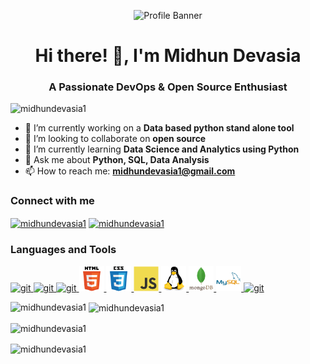 <!-- markdownlint-disable-next-line -->
<p align="center"><img alt="Profile Banner" src="https://user-images.githubusercontent.com/36943988/217796125-d3f8d14b-30fa-4f55-bc2f-604e615f40f9.png"></p>
<h1 align="center">Hi there! 👋, I'm Midhun Devasia</h1>
<!-- markdownlint-disable-next-line -->
<!-- <h3 align="center">A passionate Python developer from India </h3> -->
<h3 align="center"> A Passionate DevOps & Open Source Enthusiast </h3>

<p align="left"> <img src="https://komarev.com/ghpvc/?username=midhundevasia1&label=Profile%20views&color=0e75b6&style=plastic" alt="midhundevasia1" /> </p>

<!-- <p align="left"> <a href="https://github.com/ryo-ma/github-profile-trophy"><img src="https://github-profile-trophy.vercel.app/?username=qadirpervez" alt="qadirpervez" /></a> </p> -->

- 🔭 I’m currently working on a **Data based python stand alone tool**
- 👯 I’m looking to collaborate on **open source**
- 🌱 I’m currently learning **Data Science and Analytics using Python**
- 💬 Ask me about **Python, SQL, Data Analysis**
- 📫 How to reach me: **midhundevasia1@gmail.com**
<h3 align="left">Connect with me</h3>
<p align="left">
<a href="https://twitter.com/MidhunDevasia" target="blank"><img align="center" src="https://raw.githubusercontent.com/rahuldkjain/github-profile-readme-generator/master/src/images/icons/Social/twitter.svg" alt="midhundevasia1" height="30" width="40" /></a>
<a href="https://www.linkedin.com/in/midhundevasia1" target="blank"><img align="center" src="https://raw.githubusercontent.com/rahuldkjain/github-profile-readme-generator/master/src/images/icons/Social/linked-in-alt.svg" alt="midhundevasia1" height="30" width="40" /></a>
<!--
<a href="https://stackoverflow.com/users/6739659" target="blank"><img align="center" src="https://raw.githubusercontent.com/rahuldkjain/github-profile-readme-generator/master/src/images/icons/Social/stack-overflow.svg" alt="6739659" height="30" width="40" /></a>
<a href="https://medium.com/@qadirpervez" target="blank"><img align="center" src="https://raw.githubusercontent.com/rahuldkjain/github-profile-readme-generator/master/src/images/icons/Social/medium.svg" alt="@qadirpervez" height="30" width="40" /></a>
-->
</p>

<h3 align="left">Languages and Tools</h3>

<p align="left">
<nobr>    
<a href= "https://python.org" target="_blank" rel="noreferrer"> <img src="https://www.vectorlogo.zone/logos/python/python-vertical.svg" alt="git" width="40" height="40"/>
</a> <a href= "https://https://numpy.org" target="_blank" rel="noreferrer"> <img src="https://www.vectorlogo.zone/logos/numpy/numpy-ar21.svg" alt="git" width="100" height="40"/>
</a> <a href= "https://www.tcl.tk/software/tcltk/" target="_blank" rel="noreferrer"> <img src="https://www.vectorlogo.zone/logos/tcl/tcl-vertical.svg" alt="git" width="40" height="40"/>
</a> <a href="https://www.w3.org/html/" target="_blank" rel="noreferrer"> <img src="https://raw.githubusercontent.com/devicons/devicon/master/icons/html5/html5-original-wordmark.svg" alt="html5" width="40" height="40"/>  
</a> <a href="https://www.w3schools.com/css/" target="_blank" rel="noreferrer"> <img src="https://raw.githubusercontent.com/devicons/devicon/master/icons/css3/css3-original-wordmark.svg" alt="css3" width="40" height="40"/> 
</a> <a href="https://developer.mozilla.org/en-US/docs/Web/JavaScript" target="_blank" rel="noreferrer"> <img src="https://raw.githubusercontent.com/devicons/devicon/master/icons/javascript/javascript-original.svg" alt="javascript" width="40" height="40"/> 
</a> <a href="https://www.linux.org/" target="_blank" rel="noreferrer"> <img src="https://raw.githubusercontent.com/devicons/devicon/master/icons/linux/linux-original.svg" alt="linux" width="40" height="40"/> 
</a> <a href="https://www.mongodb.com/" target="_blank" rel="noreferrer"> <img src="https://raw.githubusercontent.com/devicons/devicon/master/icons/mongodb/mongodb-original-wordmark.svg" alt="mongodb" width="40" height="40"/> 
</a> <a href="https://www.mysql.com/" target="_blank" rel="noreferrer"> <img src="https://raw.githubusercontent.com/devicons/devicon/master/icons/mysql/mysql-original-wordmark.svg" alt="mysql" width="40" height="40"/> 
</a> <a href="https://git-scm.com/" target="_blank" rel="noreferrer"> <img src="https://www.vectorlogo.zone/logos/git-scm/git-scm-icon.svg" alt="git" width="40" height="40"/> 
</a>
</nobr>
</p>


<p><img align="left" src="https://github-readme-stats.vercel.app/api/top-langs?username=midhundevasia1&show_icons=true&locale=en" alt="midhundevasia1" /></p>
<p>&nbsp;<img align="center" src="https://github-readme-stats.vercel.app/api?username=midhundevasia1&show_icons=true&locale=en" alt="midhundevasia1" /></p>
<p><img align="center" src="https://github-readme-streak-stats.herokuapp.com/?user=midhundevasia1&" alt="midhundevasia1" /></p>
<p><img align="center" src="https://github-readme-stats.vercel.app/api/wakatime?username=midhundevasia1" alt="midhundevasia1" /></p>

